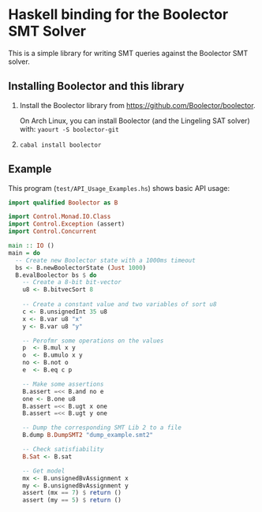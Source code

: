 # Haskell binding for the Boolector SMT Solver

This is a simple library for writing SMT queries against the Boolector SMT
solver.

## Installing Boolector and this library

1. Install the Boolector library from <https://github.com/Boolector/boolector>.

   On Arch Linux, you can install Boolector (and the Lingeling SAT solver)
   with: `yaourt -S boolector-git`

2. `cabal install boolector`

## Example

This program (`test/API_Usage_Examples.hs`) shows basic API usage:

```haskell
import qualified Boolector as B

import Control.Monad.IO.Class
import Control.Exception (assert)
import Control.Concurrent

main :: IO ()
main = do
  -- Create new Boolector state with a 1000ms timeout
  bs <- B.newBoolectorState (Just 1000)
  B.evalBoolector bs $ do
    -- Create a 8-bit bit-vector
    u8 <- B.bitvecSort 8
    
    -- Create a constant value and two variables of sort u8
    c <- B.unsignedInt 35 u8
    x <- B.var u8 "x"
    y <- B.var u8 "y"

    -- Perofmr some operations on the values
    p  <- B.mul x y
    o  <- B.umulo x y
    no <- B.not o
    e  <- B.eq c p

    -- Make some assertions
    B.assert =<< B.and no e
    one <- B.one u8
    B.assert =<< B.ugt x one
    B.assert =<< B.ugt y one

    -- Dump the corresponding SMT Lib 2 to a file
    B.dump B.DumpSMT2 "dump_example.smt2"

    -- Check satisfiability
    B.Sat <- B.sat

    -- Get model
    mx <- B.unsignedBvAssignment x
    my <- B.unsignedBvAssignment y
    assert (mx == 7) $ return ()
    assert (my == 5) $ return ()
```
